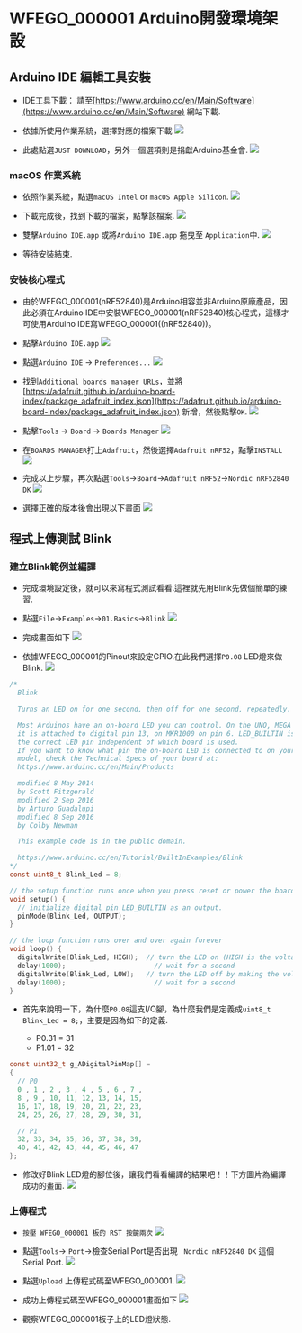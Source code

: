 # WFEGO_000001 Arduino開發環境架設

## Arduino IDE 編輯工具安裝
* IDE工具下載： 請至[https://www.arduino.cc/en/Main/Software](https://www.arduino.cc/en/Main/Software) 網站下載.

* 依據所使用作業系統，選擇對應的檔案下載
![](./image/1.png)

* 此處點選`JUST DOWNLOAD`，另外一個選項則是捐獻Arduino基金會.
![](./image/2.png)

### macOS 作業系統

* 依照作業系統，點選`macOS Intel` or `macOS Apple Silicon`.
![](./image/10.png)

* 下載完成後，找到下載的檔案，點擊該檔案.
![](./image/11.png)

* 雙擊`Arduino IDE.app` 或將`Arduino IDE.app` 拖曳至 `Application`中.
![](./image/12.png)

* 等待安裝結束.

### 安裝核心程式

* 由於WFEGO_000001(nRF52840)是Arduino相容並非Arduino原廠產品，因此必須在Arduino IDE中安裝WFEGO_000001(nRF52840)核心程式，這樣才可使用Arduino IDE寫WFEGO_000001((nRF52840))。

* 點擊`Arduino IDE.app`
![](./image/20.png)

* 點選`Arduino IDE` -> `Preferences...`
![](./image/21.png)

* 找到`Additional boards manager URLs`，並將[https://adafruit.github.io/arduino-board-index/package_adafruit_index.json](https://adafruit.github.io/arduino-board-index/package_adafruit_index.json) 新增，然後點擊`OK`.
![](./image/22.png)

* 點擊`Tools` -> `Board` -> `Boards Manager`
![](./image/23.png)

* 在`BOARDS MANAGER`打上`Adafruit`，然後選擇`Adafruit nRF52`，點擊`INSTALL`
![](./image/24.png)

* 完成以上步驟，再次點選`Tools`->`Board`->`Adafruit nRF52`->`Nordic nRF52840 DK`
![](./image/25.png)

* 選擇正確的版本後會出現以下畫面
![](./image/26.png)

## 程式上傳測試 Blink

### 建立Blink範例並編譯

* 完成環境設定後，就可以來寫程式測試看看.這裡就先用Blink先做個簡單的練習.

* 點選`File`->`Examples`->`01.Basics`->`Blink`
![](./image/30.png)

* 完成畫面如下
![](./image/31.png)

* 依據WFEGO_000001的Pinout來設定GPIO.在此我們選擇`P0.08` LED燈來做Blink.
![](./image/0.png)

```C
/*
  Blink

  Turns an LED on for one second, then off for one second, repeatedly.

  Most Arduinos have an on-board LED you can control. On the UNO, MEGA and ZERO
  it is attached to digital pin 13, on MKR1000 on pin 6. LED_BUILTIN is set to
  the correct LED pin independent of which board is used.
  If you want to know what pin the on-board LED is connected to on your Arduino
  model, check the Technical Specs of your board at:
  https://www.arduino.cc/en/Main/Products

  modified 8 May 2014
  by Scott Fitzgerald
  modified 2 Sep 2016
  by Arturo Guadalupi
  modified 8 Sep 2016
  by Colby Newman

  This example code is in the public domain.

  https://www.arduino.cc/en/Tutorial/BuiltInExamples/Blink
*/
const uint8_t Blink_Led = 8;

// the setup function runs once when you press reset or power the board
void setup() {
  // initialize digital pin LED_BUILTIN as an output.
  pinMode(Blink_Led, OUTPUT);
}

// the loop function runs over and over again forever
void loop() {
  digitalWrite(Blink_Led, HIGH);  // turn the LED on (HIGH is the voltage level)
  delay(1000);                      // wait for a second
  digitalWrite(Blink_Led, LOW);   // turn the LED off by making the voltage LOW
  delay(1000);                      // wait for a second
}
```

* 首先來說明一下，為什麼`P0.08`這支I/O腳，為什麼我們是定義成`uint8_t Blink_Led = 8;`，主要是因為如下的定義.

  * P0.31 = 31
  * P1.01 = 32 

```C
const uint32_t g_ADigitalPinMap[] =
{
  // P0
  0 , 1 , 2 , 3 , 4 , 5 , 6 , 7 ,
  8 , 9 , 10, 11, 12, 13, 14, 15,
  16, 17, 18, 19, 20, 21, 22, 23,
  24, 25, 26, 27, 28, 29, 30, 31,

  // P1
  32, 33, 34, 35, 36, 37, 38, 39,
  40, 41, 42, 43, 44, 45, 46, 47
};

```

* 修改好Blink LED燈的腳位後，讓我們看看編譯的結果吧！！下方圖片為編譯成功的畫面.
![](./image/32.png)

### 上傳程式

* `按壓 WFEGO_000001 板的 RST 按鍵兩次`
![](./image/0.png)

* 點選`Tools`-> `Port`->檢查Serial Port是否出現 ` Nordic nRF52840 DK` 這個 Serial Port.
![](./image/40.png)

* 點選`Upload` 上傳程式碼至WFEGO_000001.
![](./image/41.png)

* 成功上傳程式碼至WFEGO_000001畫面如下
![](./image/42.png)

* 觀察WFEGO_000001板子上的LED燈狀態.





